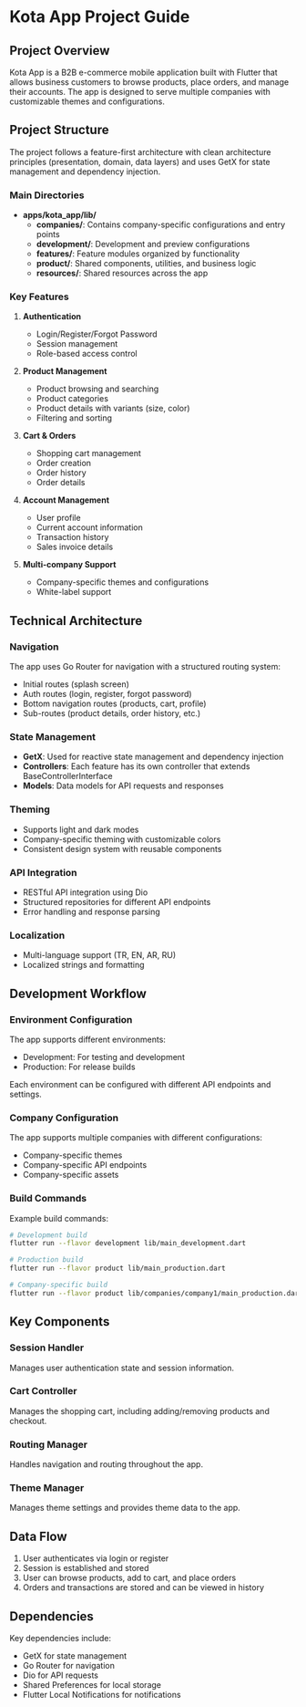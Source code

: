 # Kota App Project Guide

## Project Overview

Kota App is a B2B e-commerce mobile application built with Flutter that allows business customers to browse products, place orders, and manage their accounts. The app is designed to serve multiple companies with customizable themes and configurations.

## Project Structure

The project follows a feature-first architecture with clean architecture principles (presentation, domain, data layers) and uses GetX for state management and dependency injection.

### Main Directories

- **apps/kota_app/lib/**
  - **companies/**: Contains company-specific configurations and entry points
  - **development/**: Development and preview configurations
  - **features/**: Feature modules organized by functionality
  - **product/**: Shared components, utilities, and business logic
  - **resources/**: Shared resources across the app

### Key Features

1. **Authentication**
   - Login/Register/Forgot Password
   - Session management
   - Role-based access control

2. **Product Management**
   - Product browsing and searching
   - Product categories
   - Product details with variants (size, color)
   - Filtering and sorting

3. **Cart & Orders**
   - Shopping cart management
   - Order creation
   - Order history
   - Order details

4. **Account Management**
   - User profile
   - Current account information
   - Transaction history
   - Sales invoice details

5. **Multi-company Support**
   - Company-specific themes and configurations
   - White-label support

## Technical Architecture

### Navigation

The app uses Go Router for navigation with a structured routing system:
- Initial routes (splash screen)
- Auth routes (login, register, forgot password)
- Bottom navigation routes (products, cart, profile)
- Sub-routes (product details, order history, etc.)

### State Management

- **GetX**: Used for reactive state management and dependency injection
- **Controllers**: Each feature has its own controller that extends BaseControllerInterface
- **Models**: Data models for API requests and responses

### Theming

- Supports light and dark modes
- Company-specific theming with customizable colors
- Consistent design system with reusable components

### API Integration

- RESTful API integration using Dio
- Structured repositories for different API endpoints
- Error handling and response parsing

### Localization

- Multi-language support (TR, EN, AR, RU)
- Localized strings and formatting

## Development Workflow

### Environment Configuration

The app supports different environments:
- Development: For testing and development
- Production: For release builds

Each environment can be configured with different API endpoints and settings.

### Company Configuration

The app supports multiple companies with different configurations:
- Company-specific themes
- Company-specific API endpoints
- Company-specific assets

### Build Commands

Example build commands:
```bash
# Development build
flutter run --flavor development lib/main_development.dart

# Production build
flutter run --flavor product lib/main_production.dart

# Company-specific build
flutter run --flavor product lib/companies/company1/main_production.dart
```

## Key Components

### Session Handler

Manages user authentication state and session information.

### Cart Controller

Manages the shopping cart, including adding/removing products and checkout.

### Routing Manager

Handles navigation and routing throughout the app.

### Theme Manager

Manages theme settings and provides theme data to the app.

## Data Flow

1. User authenticates via login or register
2. Session is established and stored
3. User can browse products, add to cart, and place orders
4. Orders and transactions are stored and can be viewed in history

## Dependencies

Key dependencies include:
- GetX for state management
- Go Router for navigation
- Dio for API requests
- Shared Preferences for local storage
- Flutter Local Notifications for notifications
